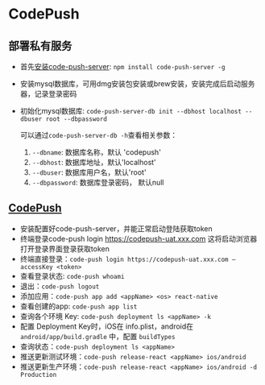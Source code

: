 # CodePush

## 部署私有服务

* 首先[安装code-push-server](https://www.jianshu.com/p/ca4beb5973bb): `npm install code-push-server -g`
* 安装mysql数据库，可用dmg安装包安装或brew安装，安装完成后启动服务器，记录登录密码
* 初始化mysql数据库: `code-push-server-db init --dbhost localhost --dbuser root --dbpassword`
	
	可以通过`code-push-server-db -h`查看相关参数：
	1. `--dbname`: 数据库名称，默认 'codepush'
	2. `--dbhost`: 数据库地址，默认'localhost'
	3. `--dbuser`: 数据库用户名，默认'root'
	4. `--dbpassword`: 数据库登录密码， 默认null


## [CodePush](https://zhuanlan.zhihu.com/p/42751434)

* 安装配置好code-push-server，并能正常启动登陆获取token
* 终端登录code-push login https://codepush-uat.xxx.com 这将启动浏览器打开登录界面登录获取token
* 终端直接登录：`code-push login https://codepush-uat.xxx.com —accessKey <token>`
* 查看登录状态: `code-push whoami`
* 退出：`code-push logout`
* 添加应用：`code-push app add <appName> <os> react-native`
* 查看创建的app: `code-push app list`
* 查询各个环境 Key: `code-push deployment ls <appName> -k`
* 配置	Deployment Key时，iOS在	info.plist，android在 `android/app/build.gradle` 中，配置 `buildTypes`
* 查询状态：`code-push deployment ls <appName>`
* 推送更新测试环境：`code-push release-react <appName> ios/android`
* 推送更新生产环境：`code-push release-react <appName> ios/android -d Production`










